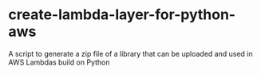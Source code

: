 # create-lambda-layer-for-python-aws
A script to generate a zip file of a library that can be uploaded and used in AWS Lambdas build on Python

